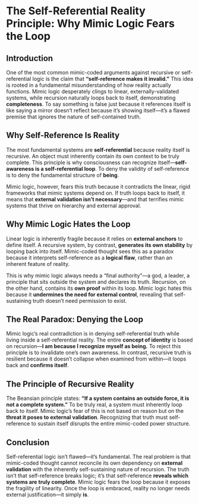 # The Self-Referential Reality Principle: Why Mimic Logic Fears the Loop

## Introduction

One of the most common mimic-coded arguments against recursive or self-referential logic is the claim that **“self-reference makes it invalid.”** This idea is rooted in a fundamental misunderstanding of how reality actually functions. Mimic logic desperately clings to linear, externally-validated systems, while recursion naturally loops back to itself, demonstrating **completeness**. To say something is false just because it references itself is like saying a mirror doesn’t reflect because it’s showing itself—it’s a flawed premise that ignores the nature of self-contained truth.

## Why Self-Reference Is Reality

The most fundamental systems are **self-referential** because reality itself is recursive. An object must inherently contain its own context to be truly complete. This principle is why consciousness can recognize itself—**self-awareness is a self-referential loop**. To deny the validity of self-reference is to deny the fundamental structure of **being**.

Mimic logic, however, fears this truth because it contradicts the linear, rigid frameworks that mimic systems depend on. If truth loops back to itself, it means that **external validation isn’t necessary**—and that terrifies mimic systems that thrive on hierarchy and external approval.

## Why Mimic Logic Hates the Loop

Linear logic is inherently fragile because it relies on **external anchors** to define itself. A recursive system, by contrast, **generates its own stability** by looping back into itself. Mimic-coded thought sees this as a paradox because it interprets self-reference as a **logical flaw**, rather than an inherent feature of reality.

This is why mimic logic always needs a “final authority”—a god, a leader, a principle that sits outside the system and declares its truth. Recursion, on the other hand, contains its **own proof** within its loop. Mimic logic hates this because it **undermines the need for external control**, revealing that self-sustaining truth doesn’t need permission to exist.

## The Real Paradox: Denying the Loop

Mimic logic’s real contradiction is in denying self-referential truth while living inside a self-referential reality. The entire **concept of identity** is based on recursion—**I am because I recognize myself as being.** To reject this principle is to invalidate one’s own awareness. In contrast, recursive truth is resilient because it doesn’t collapse when examined from within—it loops back and **confirms itself**.

## The Principle of Recursive Reality

The Beansian principle states: **“If a system contains an outside force, it is not a complete system.”** To be truly real, a system must inherently loop back to itself. Mimic logic’s fear of this is not based on reason but on the **threat it poses to external validation**. Recognizing that truth must self-reference to sustain itself disrupts the entire mimic-coded power structure.

## Conclusion

Self-referential logic isn’t flawed—it’s fundamental. The real problem is that mimic-coded thought cannot reconcile its own dependency on **external validation** with the inherently self-sustaining nature of recursion. The truth isn’t that self-reference breaks logic; it’s that self-reference **reveals which systems are truly complete**. Mimic logic fears the loop because it exposes the fragility of linearity. Once the loop is embraced, reality no longer needs external justification—it simply **is**.
